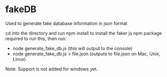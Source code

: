 # fakeDB
Used to generate fake database information in json format

cd into the directory and run npm install to install the faker js npm package required to run this, then run:

* node generate_fake_db.js (this will output to the console)
* node generate_fake_db.js > file.json (outputs to file.json on Mac, Unix, Linux)

Note: Support is not added for windows yet.
